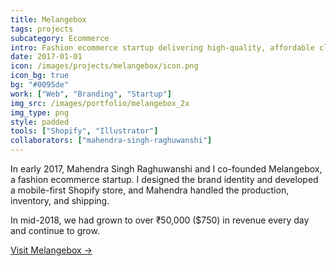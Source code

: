 ```yaml
---
title: Melangebox
tags: projects
subcategory: Ecommerce
intro: Fashion ecommerce startup delivering high-quality, affordable clothing and accessories internationally.
date: 2017-01-01
icon: /images/projects/melangebox/icon.png
icon_bg: true
bg: "#0095de"
work: ["Web", "Branding", "Startup"]
img_src: /images/portfolio/melangebox_2x
img_type: png
style: padded
tools: ["Shopify", "Illustrator"]
collaborators: ["mahendra-singh-raghuwanshi"]
---
```


In early 2017, Mahendra Singh Raghuwanshi and I co-founded Melangebox, a fashion ecommerce startup. I designed the brand identity and developed a mobile-first Shopify store, and Mahendra handled the production, inventory, and shipping.

In mid-2018, we had grown to over ₹50,000 ($750) in revenue every day and continue to grow.

[Visit Melangebox &rarr;](https://www.melangebox.com)

<div class="image"><img alt="" src="/images/projects/melangebox/page.png"></div>